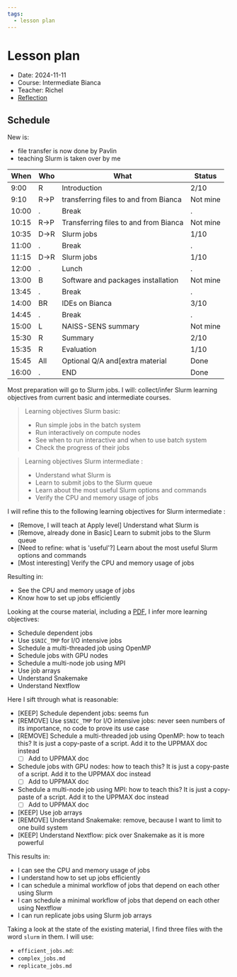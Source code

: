 ```yaml
---
tags:
  - lesson plan
---
```


# Lesson plan

- Date: 2024-11-11
- Course: Intermediate Bianca
- Teacher: Richel
- [Reflection](../../reflections/20241111/20241111_richel.md)

## Schedule

New is:

- file transfer is now done by Pavlin
- teaching Slurm is taken over by me

When | Who  | What                                 |Status
-----|------|--------------------------------------|------
9:00 | R    | Introduction                         |2/10
9:10 | R->P | transferring files to and from Bianca|Not mine
10:00| .    | Break                                |.
10:15| R->P | Transferring files to and from Bianca|Not mine
10:35| D->R | Slurm jobs                           |1/10
11:00| .    | Break                                |.
11:15| D->R | Slurm jobs                           |1/10
12:00| .    | Lunch                                |.
13:00| B    | Software and packages installation   |Not mine
13:45| .    | Break                                |.
14:00| BR   | IDEs on Bianca                       |3/10
14:45| .    | Break                                |.
15:00| L    | NAISS-SENS summary                   |Not mine
15:30| R    | Summary                              |2/10
15:35| R    | Evaluation                           |1/10
15:45| All  | Optional Q/A and[extra material      |Done
16:00| .    | END                                  |Done

Most preparation will go to Slurm jobs. I will:
collect/infer Slurm learning objectives from current
basic and intermediate courses.

> Learning objectives Slurm basic:
>
> - Run simple jobs in the batch system
> - Run interactively on compute nodes
> - See when to run interactive and when to use batch system
> - Check the progress of their jobs

> Learning objectives Slurm intermediate  :
>
> - Understand what Slurm is
> - Learn to submit jobs to the Slurm queue
> - Learn about the most useful Slurm options and commands
> - Verify the CPU and memory usage of jobs

I will refine this to the following learning objectives
for Slurm intermediate  :

- [Remove, I will teach at Apply level] Understand what Slurm is
- [Remove, already done in Basic] Learn to submit jobs to the Slurm queue
- [Need to refine: what is 'useful'?] Learn about the most useful Slurm options and commands
- [Most interesting] Verify the CPU and memory usage of jobs

Resulting in:

- See the CPU and memory usage of jobs
- Know how to set up jobs efficiently

Looking at the course material, including a
[PDF](https://github.com/UPPMAX/bianca_workshops/blob/main/docs/beginner/presentations/Bianca-Slurm-2023-12-Diana.pdf),
I infer more learning objectives:

- Schedule dependent jobs
- Use `$SNIC_TMP` for I/O intensive jobs
- Schedule a multi-threaded job using OpenMP
- Schedule jobs with GPU nodes
- Schedule a multi-node job using MPI
- Use job arrays
- Understand Snakemake
- Understand Nextflow

Here I sift through what is reasonable:

- [KEEP] Schedule dependent jobs: seems fun
- [REMOVE] Use `$SNIC_TMP` for I/O intensive jobs: never seen numbers of its
  importance, no code to prove its use case
- [REMOVE] Schedule a multi-threaded job using OpenMP: how to teach this?
  It is just a copy-paste of a script. Add it to the UPPMAX doc instead
  - [ ] Add to UPPMAX doc
- Schedule jobs with GPU nodes: how to teach this?
  It is just a copy-paste of a script. Add it to the UPPMAX doc instead
  - [ ] Add to UPPMAX doc
- Schedule a multi-node job using MPI: how to teach this?
  It is just a copy-paste of a script. Add it to the UPPMAX doc instead
  - [ ] Add to UPPMAX doc
- [KEEP] Use job arrays
- [REMOVE] Understand Snakemake: remove, because I want to limit
  to one build system
- [KEEP] Understand Nextflow: pick over Snakemake as it is more powerful

This results in:

- I can see the CPU and memory usage of jobs
- I understand how to set up jobs efficiently
- I can schedule a minimal workflow of jobs that depend on each other using Slurm
- I can schedule a minimal workflow of jobs that depend on each other using Nextflow
- I can run replicate jobs using Slurm job arrays

Taking a look at the state of the existing material,
I find three files with the word `slurm` in them.
I will use:

- `efficient_jobs.md`:
- `complex_jobs.md`
- `replicate_jobs.md`

